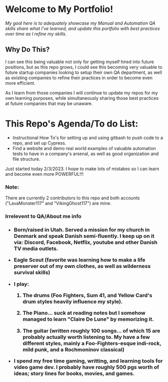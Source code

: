 <h1>Welcome to My Portfolio!</h1>
<em>My goal here is to adequately showcase my Manual and Automation QA skills  
share what I've learned, and update this portfolio with best practices over  
time as I refine my skills.</em>

<h2>Why Do This?</h2>
I can see this being valuable not only for getting myself hired into future  
positions, but as this repo grows, I could see this becoming very valuable  
to future startup companies looking to setup their own QA department, as  
well as existing companies to refine their practices in order to become  
even more efficient. 

As I learn from those companies I will continue to update my repos for my  
own learning purposes, while simultaneously sharing those best practices  
at future companies that may be unaware.

<h1>This Repo's Agenda/To do List:</h1>
<ul>
    <li>Instructional How To's for setting up and using gitbash to push code to a repo, and set up Cypress.</li>
    <li>Find a website and demo real world examples of valuable automation tests to have in a company's arsenal, as well as good organization and file structure.</li>
</ul>

Just started today 2/3/2023. I hope to make lots of mistakes so I can learn and become even more POWERFUL!!!

<h3>Note:</h3> 
There are currently 2 contributors to this repo and both accounts ("LavaMonster117" and "VikingGhost117") are mine.

<h3>Irrelevent to QA/About me info<h3>
<ul>
    <li><p>Born/raised in Utah. Served a mission for my church in Denmark and speak Danish semi-fluently. I keep up on it via: Discord, Facebook, Netflix, youtube and other Danish TV media outlets.</p></li>
    <li><p>Eagle Scout (favorite was learning how to make a life preserver out of my own clothes, as well as wilderness survival skills)</p></li>
    <li><p>I play:</p>
        <ol>
            <li><p>The drums (Foo Fighters, Sum 41, and Yellow Card's drum styles heavily influence my style).</p></li>
            <li><p>The Piano... suck at reading notes but I somehow managed to learn "Claire De Lune" by memorizing it.</p></li>
            <li><p>The guitar (written roughly 100 songs... of which 15 are probably actually worth listening to. My have a few different styles, mainly a Foo-Fighters-esque indi-rock, mild punk, and a Rochmoninov classical)</p></li>
        </ol></li>
    <li><p>I spend my free time gaming, writting, and learning tools for video game dev. I probably have roughly 500 pgs worth of ideas; story lines for books, movies, and games.</p></li>
</ul>

